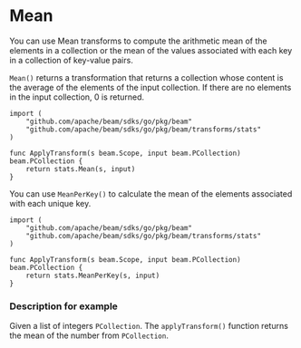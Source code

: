 <!--
Licensed under the Apache License, Version 2.0 (the "License");
you may not use this file except in compliance with the License.
You may obtain a copy of the License at
http://www.apache.org/licenses/LICENSE-2.0
Unless required by applicable law or agreed to in writing, software
distributed under the License is distributed on an "AS IS" BASIS,
WITHOUT WARRANTIES OR CONDITIONS OF ANY KIND, either express or implied.
See the License for the specific language governing permissions and
limitations under the License.
-->

# Mean

You can use Mean transforms to compute the arithmetic mean of the elements in a collection or the mean of the values associated with each key in a collection of key-value pairs.

```Mean()``` returns a transformation that returns a collection whose content is the average of the elements of the input collection. If there are no elements in the input collection, 0 is returned.

```
import (
	"github.com/apache/beam/sdks/go/pkg/beam"
	"github.com/apache/beam/sdks/go/pkg/beam/transforms/stats"
)

func ApplyTransform(s beam.Scope, input beam.PCollection) beam.PCollection {
	return stats.Mean(s, input)
}
```

You can use ```MeanPerKey()``` to calculate the mean of the elements associated with each unique key.

```
import (
	"github.com/apache/beam/sdks/go/pkg/beam"
	"github.com/apache/beam/sdks/go/pkg/beam/transforms/stats"
)

func ApplyTransform(s beam.Scope, input beam.PCollection) beam.PCollection {
	return stats.MeanPerKey(s, input)
}
```

### Description for example

Given a list of integers ```PCollection```. The ```applyTransform()``` function returns the mean of the number from ```PCollection```.